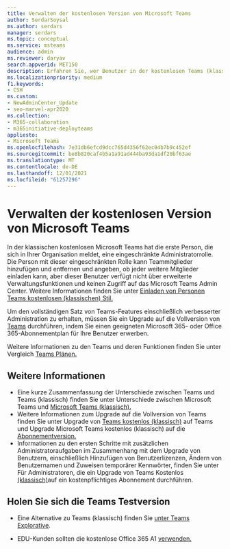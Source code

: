 ```yaml
---
title: Verwalten der kostenlosen Version von Microsoft Teams
author: SerdarSoysal
ms.author: serdars
manager: serdars
ms.topic: conceptual
ms.service: msteams
audience: admin
ms.reviewer: daryav
search.appverid: MET150
description: Erfahren Sie, wer Benutzer in der kostenlosen Teams (klassisch) verwalten kann, und erfahren Sie mehr über die Unterschiede zwischen den verschiedenen Teams Pläne.
ms.localizationpriority: medium
f1.keywords:
- CSH
ms.custom:
- NewAdminCenter_Update
- seo-marvel-apr2020
ms.collection:
- M365-collaboration
- m365initiative-deployteams
appliesto:
- Microsoft Teams
ms.openlocfilehash: 7e31db6efcd9dcc765d4356f62ec04b7b9c452ef
ms.sourcegitcommit: be8b820caf4b5a1a91ad444ba93da1df20bf63ae
ms.translationtype: MT
ms.contentlocale: de-DE
ms.lasthandoff: 12/01/2021
ms.locfileid: "61257296"
---
```

# <a name="manage-the-free-version-of-microsoft-teams"></a>Verwalten der kostenlosen Version von Microsoft Teams

In der klassischen kostenlosen Microsoft Teams hat die erste Person, die sich in Ihrer Organisation meldet, eine eingeschränkte Administratorrolle. Die Person mit dieser eingeschränkten Rolle kann Teammitglieder hinzufügen und entfernen und angeben, ob jeder weitere Mitglieder einladen kann, aber dieser Benutzer verfügt nicht über erweiterte Verwaltungsfunktionen und keinen Zugriff auf das Microsoft Teams Admin Center. Weitere Informationen finden Sie unter [Einladen von Personen Teams kostenlosen (klassischen) Stil.](https://support.office.com/article/invite-people-to-teams-free-53a9b20c-2ad7-442e-967c-2e9305e96463)

Um den vollständigen Satz von Teams-Features einschließlich verbesserter Administration zu erhalten, müssen Sie ein Upgrade auf die Vollversion von [Teams](upgrade-freemium.md) durchführen, indem Sie einen geeigneten Microsoft 365- oder Office 365-Abonnementplan für Ihre Benutzer erwerben.

Weitere Informationen zu den Teams und deren Funktionen finden Sie unter Vergleich [Teams Plänen.](https://products.office.com/microsoft-teams/free)



## <a name="more-information"></a>Weitere Informationen

- Eine kurze Zusammenfassung der Unterschiede zwischen Teams und Teams (klassisch) finden Sie unter Unterschiede zwischen Microsoft Teams und [Microsoft Teams (klassisch).](https://support.office.com/article/0b69cf39-eb52-49af-b255-60d46fdf8a9c) 
- Weitere Informationen zum Upgrade auf die Vollversion von Teams finden Sie unter Upgrade von [Teams kostenlos (klassisch)](https://support.office.com/article/29475bbd-a34f-4175-9b33-d44430f8ad39) auf Teams und Upgrade Microsoft Teams kostenlos (klassisch) auf die [Abonnementversion.](upgrade-freemium.md)
- Informationen zu den ersten Schritte mit zusätzlichen Administratoraufgaben im Zusammenhang mit dem Upgrade von Benutzern, einschließlich Hinzufügen von Benutzerlizenzen, Ändern von Benutzernamen und Zuweisen temporärer Kennwörter, finden Sie unter Für Administratoren, die ein Upgrade von Teams Kostenlos [(klassisch)](https://support.office.com/article/75a95e7f-001e-42d0-a787-ae8b992d5a52)auf ein kostenpflichtiges Abonnement durchführen.

## <a name="get-the-right-teams-trial"></a>Holen Sie sich die Teams Testversion

- Eine Alternative zu Teams (klassisch) finden Sie [unter Teams Explorative](teams-exploratory.md).

- EDU-Kunden sollten die kostenlose Office 365 A1 [verwenden.](https://www.microsoft.com/microsoft-365/academic/compare-office-365-education-plans)
